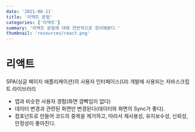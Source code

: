 ```yaml
---
date: '2021-08-11'
title: '리액트 문법'
categories: ['리액트']
summary: '리액트 문법에 대해 전반적으로 정리해본다.'
thumbnail: 'resources/react.png'
---
```


# 리액트

SPA(싱글 페이지 애플리케이션)의 사용자 인터페이스(UI) 개발에 사용되는 자바스크립트 라이브러리

- 앱과 비슷한 사용자 경험(화면 깜빡임이 없다)
- 데이터 변경과 관련된 화면만 변경된다(데이터와 화면의 Sync가 좋다).
- 컴포넌트로 만들어 코드의 중복을 제거하고, 따라서 재사용성, 유지보수성, 신뢰성, 안정성이 좋아진다.
